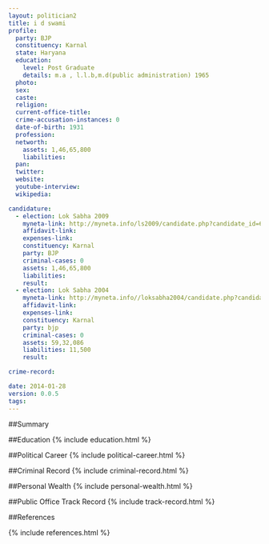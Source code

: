 ```yaml
---
layout: politician2
title: i d swami
profile: 
  party: BJP
  constituency: Karnal
  state: Haryana
  education: 
    level: Post Graduate
    details: m.a , l.l.b,m.d(public administration) 1965
  photo: 
  sex: 
  caste: 
  religion: 
  current-office-title: 
  crime-accusation-instances: 0
  date-of-birth: 1931
  profession: 
  networth: 
    assets: 1,46,65,800
    liabilities: 
  pan: 
  twitter: 
  website: 
  youtube-interview: 
  wikipedia: 

candidature: 
  - election: Lok Sabha 2009
    myneta-link: http://myneta.info/ls2009/candidate.php?candidate_id=6584
    affidavit-link: 
    expenses-link: 
    constituency: Karnal 
    party: BJP
    criminal-cases: 0
    assets: 1,46,65,800
    liabilities: 
    result:  
  - election: Lok Sabha 2004
    myneta-link: http://myneta.info//loksabha2004/candidate.php?candidate_id=1253
    affidavit-link: 
    expenses-link: 
    constituency: Karnal 
    party: bjp
    criminal-cases: 0
    assets: 59,32,086
    liabilities: 11,500
    result:  

crime-record: 

date: 2014-01-28
version: 0.0.5
tags: 
---
```

##Summary


##Education
{% include education.html %}


##Political Career
{% include political-career.html %}


##Criminal Record
{% include criminal-record.html %}


##Personal Wealth
{% include personal-wealth.html %}


##Public Office Track Record
{% include track-record.html %}


##References


{% include references.html %}